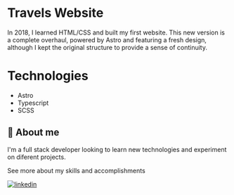 
# Travels Website

In 2018, I learned HTML/CSS and built my first website. This new version is a complete overhaul, powered by Astro and featuring a fresh design, although I kept the original structure to provide a sense of continuity.

# Technologies

- Astro
- Typescript
- SCSS

## 🚀 About me

I'm a full stack developer looking to learn new technologies and experiment on diferent projects.

See more about my skills and accomplishments 

[![linkedin](https://img.shields.io/badge/linkedin-0A66C2?style=for-the-badge&logo=linkedin&logoColor=white)](https://www.linkedin.com/)